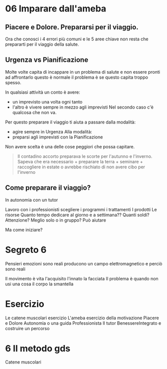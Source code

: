 # 06 Imparare dall'ameba

## Piacere e Dolore. Prepararsi per il viaggio.

Ora che conosci i 4 errori più comuni e le 5 aree chiave
non resta che prepararti per il viaggio della salute.

## Urgenza vs Pianificazione 

Molte volte capita di incappare in un problema di salute e non essere pronti ad affrontarlo questo è normale il problema è se questo capita troppo spesso.

In qualsiasi attività un conto è avere:
- un imprevisto una volta ogni tanto 
- l'altro è vivere sempre in mezzo agli imprevisti 
Nel secondo caso c'è qualcosa che non va.

Per questo preparare il viaggio ti aiuta a passare dalla modalità:
- agire sempre in Urgenza 
Alla modalità:
- preparsi agli imprevisti con la Pianificazione 

Non avere scelta è una delle cose peggiori che possa capitare.

>  Il contadino accorto preparava le scorte per l'autunno e l'inverno.
Sapeva che era necessario
	+ preparare la terra 
	+ seminare 
	 + raccogliere in estate 
o avrebbe rischiato di non avere cibo per l'inverno

## Come preparare il viaggio?

In autonomia con un tutor

Lavoro con i professionisti scegliere i programmi i trattamenti
I prodotti 
Le risorse 
Quanto tempo dedicare al giorno e a settimana??
Quanti soldi? 
Attenzione? 
Meglio solo o in gruppo? Può aiutare

Ma come iniziare? 

# Segreto 6
Pensieri emozioni sono reali producono un campo elettromagnetico e perciò sono reali

Il movimento è vita l'acquisito l'innato la facciata
Il problema è quando non usi una cosa il corpo la smantella

# Esercizio
Le catene muscolari esercizio
L'ameba esercizio della motivazione
Piacere e Dolore 
Autonomia o una guida Professionista 
Il tutor BenessereIntegrato e costruire un percorso

# 6 Il metodo gds

Catene muscolari


  
<!--stackedit_data:
eyJoaXN0b3J5IjpbLTE5MzEwMjIzOCwtMjA1NDIzMjIwNSwyMT
g1Njc0NjcsLTMzMzgxMzUxM119
-->